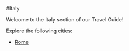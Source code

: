 #Italy

Welcome to the Italy section of our Travel Guide!

Explore the following cities:
- [Rome](./rome.md)